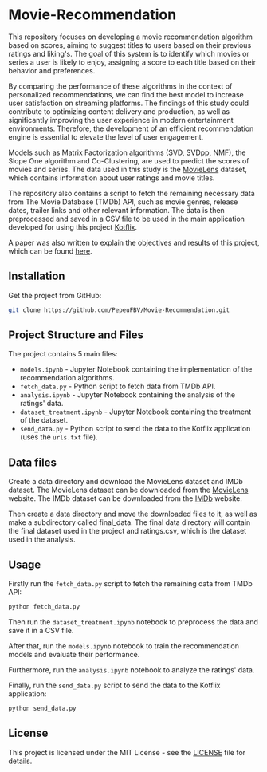 # Movie-Recommendation

This repository focuses on developing a movie recommendation algorithm based on scores, aiming to suggest titles to users based on their previous ratings and liking's. The goal of this system is to identify which movies or series a user is likely to enjoy, assigning a score to each title based on their behavior and preferences.

By comparing the performance of these algorithms in the context of personalized recommendations, we can find the best model to increase user satisfaction on streaming platforms. The findings of this study could contribute to optimizing content delivery and production, as well as significantly improving the user experience in modern entertainment environments. Therefore, the development of an efficient recommendation engine is essential to elevate the level of user engagement.

Models such as Matrix Factorization algorithms (SVD, SVDpp, NMF), the Slope One algorithm and Co-Clustering, are used to predict the scores of movies and series. The data used in this study is the [MovieLens](https://grouplens.org/datasets/movielens/20m/) dataset, which contains information about user ratings and movie titles.

The repository also contains a script to fetch the remaining necessary data from The Movie Database (TMDb) API, such as movie genres, release dates, trailer links and other relevant information. The data is then preprocessed and saved in a CSV file to be used in the main application developed for using this project [Kotflix](https://github.com/PepeuFBV/KotFlix).

A paper was also written to explain the objectives and results of this project, which can be found [here](Leveraging_Machine_Learning_Algorithms_for_User_Centric_Movie_Recommendations.pdf).

## Installation

Get the project from GitHub:

```bash
git clone https://github.com/PepeuFBV/Movie-Recommendation.git
```

## Project Structure and Files

The project contains 5 main files:

- `models.ipynb` - Jupyter Notebook containing the implementation of the recommendation algorithms.
- `fetch_data.py` - Python script to fetch data from TMDb API.
- `analysis.ipynb` - Jupyter Notebook containing the analysis of the ratings' data.
- `dataset_treatment.ipynb` - Jupyter Notebook containing the treatment of the dataset.
- `send_data.py` - Python script to send the data to the Kotflix application (uses the `urls.txt` file).

## Data files

Create a data directory and download the MovieLens dataset and IMDb dataset. The MovieLens dataset can be downloaded from the [MovieLens](https://grouplens.org/datasets/movielens/20m/) website. The IMDb dataset can be downloaded from the [IMDb](https://www.imdb.com/interfaces/) website.

Then create a data directory and move the downloaded files to it, as well as make a subdirectory called final_data. The final data directory will contain the final dataset used in the project and ratings.csv, which is the dataset used in the analysis.

## Usage

Firstly run the `fetch_data.py` script to fetch the remaining data from TMDb API:

```bash
python fetch_data.py
```

Then run the `dataset_treatment.ipynb` notebook to preprocess the data and save it in a CSV file.

After that, run the `models.ipynb` notebook to train the recommendation models and evaluate their performance.

Furthermore, run the `analysis.ipynb` notebook to analyze the ratings' data.

Finally, run the `send_data.py` script to send the data to the Kotflix application:

```bash
python send_data.py
```

## License

This project is licensed under the MIT License - see the [LICENSE](LICENSE) file for details.
